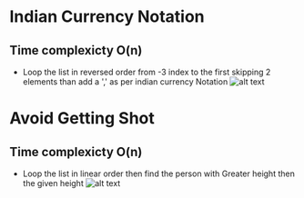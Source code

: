 # Indian Currency Notation
## Time complexicty O(n)
- Loop the list in reversed order from -3 index to the first skipping 2 elements than add a ',' as per indian currency Notation
![alt text](./Assignment/media/indianCurrencyNotation.png)

# Avoid Getting Shot
## Time complexicty O(n)
- Loop the list in linear order then find the person with Greater height then the given height
![alt text](./Assignment/media/AvoidGettingKill.png)